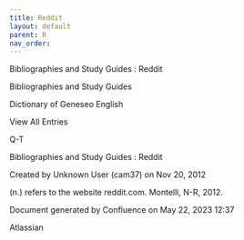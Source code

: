 ```yaml
---
title: Reddit
layout: default
parent: R
nav_order:
---
```


Bibliographies and Study Guides : Reddit

Bibliographies and Study Guides

Dictionary of Geneseo English

View All Entries

Q-T

Bibliographies and Study Guides : Reddit

Created by  Unknown User (cam37) on Nov 20, 2012

(n.) refers to the website reddit.com. Montelli, N-R, 2012.

Document generated by Confluence on May 22, 2023 12:37

Atlassian
